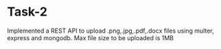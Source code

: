 # Task-2
Implemented a REST API to upload .png,.jpg,.pdf,.docx files using multer, express and mongodb.
Max file size to be uploaded is 1MB
